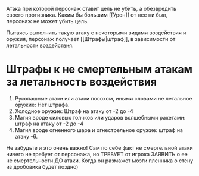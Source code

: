 Атака при которой персонаж ставит цель не убить, а обезвредить своего противника. Каким бы большим [[Урон]] от нее ни был, персонаж не может убить цель. 

Пытаясь выполнить такую атаку с некоторыми видами воздействия и оружия, персонаж получает [[Штрафы|штраф]], в зависимости от летальности воздействия.

# Штрафы к не смертельным атакам за летальность воздействия

1. Рукопашные атаки или атаки посохом, иными словами не летальное оружие: Нет штрафа.
2. Холодное оружие: Штраф на атаку от -2 до -4
3. Магия вроде силовых толчков или ударов волшебными ракетами: штраф на атаку от -2 до -4
4. Магия вроде огненного шара и огнестрельное оружие: штраф на атаку -6. 

Не забудьте и это очень важно! Сам по себе факт не смертельной атаки ничего не требует от персонажа, но ТРЕБУЕТ от игрока ЗАЯВИТЬ о ее не смертельности ДО атаки.
Когда он размажет мозги пленника о стену из дробовика будет поздно)